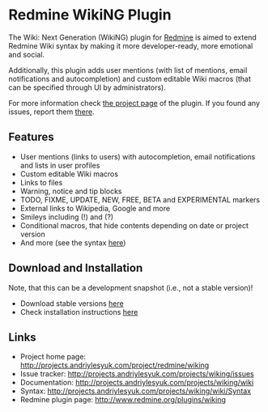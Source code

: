 # Redmine WikiNG Plugin

The Wiki: Next Generation (WikiNG) plugin for [Redmine](http://www.redmine.org) is aimed to extend Redmine Wiki syntax by making it more developer-ready, more emotional and social.

Additionally, this plugin adds user mentions (with list of mentions, email notifications and autocompletion) and custom editable Wiki macros (that can be specified through UI by administrators).

For more information check [the project page](http://projects.andriylesyuk.com/project/redmine/wiking) of the plugin.
If you found any issues, report them [there](http://projects.andriylesyuk.com/projects/wiking/issues).

## Features

- User mentions (links to users) with autocompletion, email notifications and lists in user profiles
- Custom editable Wiki macros
- Links to files
- Warning, notice and tip blocks
- TODO, FIXME, UPDATE, NEW, FREE, BETA and EXPERIMENTAL markers
- External links to Wikipedia, Google and more
- Smileys including (!) and (?)
- Conditional macros, that hide contents depending on date or project version
- And more (see the syntax [here](http://projects.andriylesyuk.com/projects/wiking/wiki/Syntax))

## Download and Installation

Note, that this can be a development snapshot (i.e., not a stable version)!

- Download stable versions [here](http://projects.andriylesyuk.com/projects/wiking/files)
- Check installation instructions [here](http://projects.andriylesyuk.com/projects/wiking/wiki)

## Links

- Project home page: http://projects.andriylesyuk.com/project/redmine/wiking
- Issue tracker: http://projects.andriylesyuk.com/projects/wiking/issues
- Documentation: http://projects.andriylesyuk.com/projects/wiking/wiki
- Syntax: http://projects.andriylesyuk.com/projects/wiking/wiki/Syntax
- Redmine plugin page: http://www.redmine.org/plugins/wiking
 
